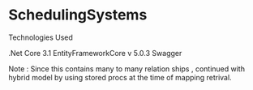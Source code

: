 # SchedulingSystems
Technologies Used 

.Net Core 3.1
EntityFrameworkCore v 5.0.3
Swagger

Note : Since this contains many to many relation ships , continued with hybrid model by using stored procs at the time of mapping retrival.
